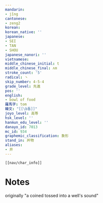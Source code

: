 ```yaml
---
mandarin:
- jǐng
cantonese:
- zeng2
korean:
korean_native: ''
japanese:
- SEI
- TAN
- SHOU
japanese_nanori: ''
vietnamese:
middle_chinese_initial: t
middle_chinese_final: ʌm
stroke_count: '5'
radical: 丶
skip_number: 4-5-4
grade_level: 先進
pos: ''
english:
- bowl of food
羅馬字: tom
韓文: "[[\b톰]]"
joyo_level: 高等
hsk_level: ''
hanmun_edu_level: ''
danayo_id: 7013
mc_id: 934
graphemic_classification: 象形
stand_in: 丼物
aliases:
- 井
---
```

```meta-bind-embed
[[nav/char_info]]
```

# Notes
originally "a coined tossed into a well's sound"
